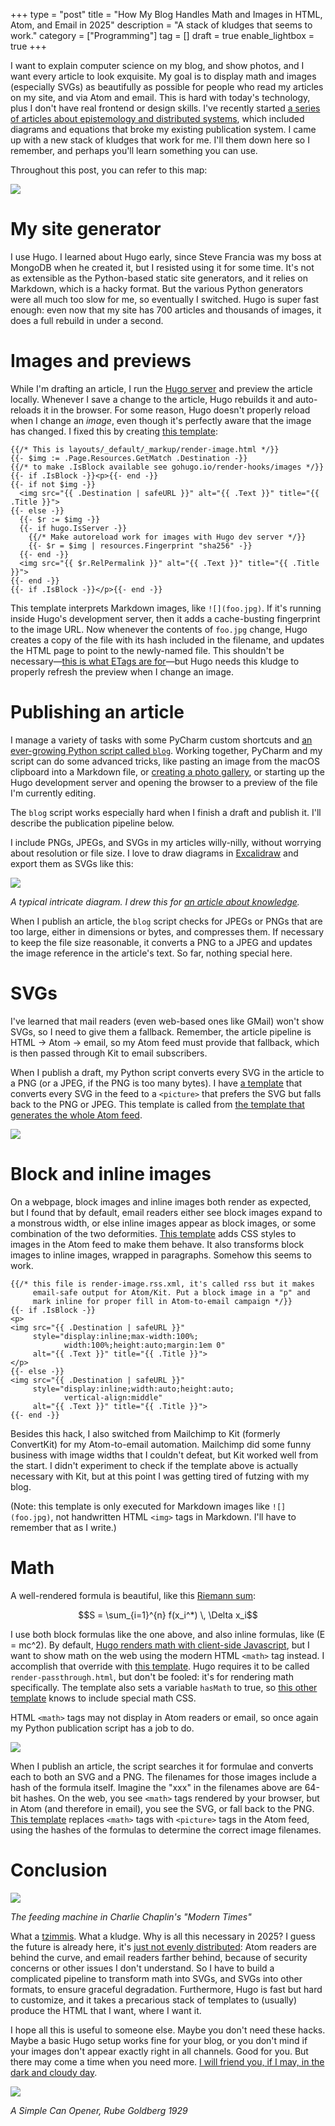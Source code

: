 +++
type = "post"
title = "How My Blog Handles Math and Images in HTML, Atom, and Email in 2025"
description = "A stack of kludges that seems to work."
category = ["Programming"]
tag = []
draft = true
enable_lightbox = true
+++

I want to explain computer science on my blog, and show photos, and I want every article to look exquisite. My goal is to display math and images (especially SVGs) as beautifully as possible for people who read my articles on my site, and via Atom and email. This is hard with today's technology, plus I don't have real frontend or design skills. I've recently started [a series of articles about epistemology and distributed systems](/series/knowledge), which included diagrams and equations that broke my existing publication system. I came up with a new stack of kludges that work for me. I'll them down here so I remember, and perhaps you'll learn something you can use.

Throughout this post, you can refer to this map:

![](blog-pipeline.svg)

# My site generator

I use Hugo. I learned about Hugo early, since Steve Francia was my boss at MongoDB when he created it, but I resisted using it for some time. It's not as extensible as the Python-based static site generators, and it relies on Markdown, which is a hacky format. But the various Python generators were all much too slow for me, so eventually I switched. Hugo is super fast enough: even now that my site has 700 articles and thousands of images, it does a full rebuild in under a second.

# Images and previews

While I'm drafting an article, I run the [Hugo server](https://gohugo.io/commands/hugo_server/) and preview the article locally. Whenever I save a change to the article, Hugo rebuilds it and auto-reloads it in the browser. For some reason, Hugo doesn't properly reload when I change an _image_, even though it's perfectly aware that the image has changed. I fixed this by creating [this template](https://github.com/ajdavis/emptysquare-hugo/blob/master/emptysquare/themes/hugo_theme_emptysquare/layouts/_default/_markup/render-image.html):

```go-html-template
{{/* This is layouts/_default/_markup/render-image.html */}}
{{- $img := .Page.Resources.GetMatch .Destination -}}
{{/* to make .IsBlock available see gohugo.io/render-hooks/images */}}
{{- if .IsBlock -}}<p>{{- end -}}
{{- if not $img -}}
  <img src="{{ .Destination | safeURL }}" alt="{{ .Text }}" title="{{ .Title }}">
{{- else -}}
  {{- $r := $img -}}
  {{- if hugo.IsServer -}}
    {{/* Make autoreload work for images with Hugo dev server */}}
    {{- $r = $img | resources.Fingerprint "sha256" -}}
  {{- end -}}
  <img src="{{ $r.RelPermalink }}" alt="{{ .Text }}" title="{{ .Title }}">
{{- end -}}
{{- if .IsBlock -}}</p>{{- end -}}
```

This template interprets Markdown images, like `![](foo.jpg)`. If it's running inside Hugo's development server, then it adds a cache-busting fingerprint to the image URL. Now whenever the contents of `foo.jpg` change, Hugo creates a copy of the file with its hash included in the filename, and updates the HTML page to point to the newly-named file. This shouldn't be necessary&mdash;[this is what ETags are for](https://developer.mozilla.org/en-US/docs/Web/HTTP/Reference/Headers/ETag)&mdash;but Hugo needs this kludge to properly refresh the preview when I change an image.

# Publishing an article

I manage a variety of tasks with some PyCharm custom shortcuts and [an ever-growing Python script called `blog`](https://github.com/ajdavis/emptysquare-hugo/blob/master/blog). Working together, PyCharm and my script can do some advanced tricks, like pasting an image from the macOS clipboard into a Markdown file, or [creating a photo gallery](https://emptysqua.re/blog/aerial-silks-millbrook/), or starting up the Hugo development server and opening the browser to a preview of the file I'm currently editing.

The `blog` script works especially hard when I finish a draft and publish it. I'll describe the publication pipeline below.

I include PNGs, JPEGs, and SVGs in my articles willy-nilly, without worrying about resolution or file size. I love to draw diagrams in [Excalidraw](https://excalidraw.com/) and export them as SVGs like this:

![](raft-states.svg)

_A typical intricate diagram. I drew this for [an article about knowledge](/review-common-knowledge-part-2/)._

When I publish an article, the `blog` script checks for JPEGs or PNGs that are too large, either in dimensions or bytes, and compresses them. If necessary to keep the file size reasonable, it converts a PNG to a JPEG and updates the image reference in the article's text. So far, nothing special here.

# SVGs

I've learned that mail readers (even web-based ones like GMail) won't show SVGs, so I need to give them a fallback. Remember, the article pipeline is HTML &rarr; Atom &rarr; email, so my Atom feed must provide that fallback, which is then passed through Kit to email subscribers.

When I publish a draft, my Python script converts every SVG in the article to a PNG (or a JPEG, if the PNG is too many bytes). I have [a template](https://github.com/ajdavis/emptysquare-hugo/blob/master/emptysquare/themes/hugo_theme_emptysquare/layouts/partials/svg_to_picture.html) that converts every SVG in the feed to a `<picture>` that prefers the SVG but falls back to the PNG or JPEG. This template is called from [the template that generates the whole Atom feed](https://github.com/ajdavis/emptysquare-hugo/blob/master/emptysquare/themes/hugo_theme_emptysquare/layouts/index.rss.xml).

![](svg-pipeline.svg)

# Block and inline images

On a webpage, block images and inline images both render as expected, but I found that by default, email readers either see block images expand to a monstrous width, or else inline images appear as block images, or some combination of the two deformities. [This template](https://github.com/ajdavis/emptysquare-hugo/blob/master/emptysquare/themes/hugo_theme_emptysquare/layouts/_default/_markup/render-image.rss.xml) adds CSS styles to images in the Atom feed to make them behave. It also transforms block images to inline images, wrapped in paragraphs. Somehow this seems to work. 

```go-html-template
{{/* this file is render-image.rss.xml, it's called rss but it makes
     email-safe output for Atom/Kit. Put a block image in a "p" and
     mark inline for proper fill in Atom-to-email campaign */}}
{{- if .IsBlock -}}
<p>
<img src="{{ .Destination | safeURL }}"
     style="display:inline;max-width:100%;
            width:100%;height:auto;margin:1em 0"
     alt="{{ .Text }}" title="{{ .Title }}">
</p>
{{- else -}}
<img src="{{ .Destination | safeURL }}"
     style="display:inline;width:auto;height:auto;
            vertical-align:middle"
     alt="{{ .Text }}" title="{{ .Title }}">
{{- end -}}
```

Besides this hack, I also switched from Mailchimp to Kit (formerly ConvertKit) for my Atom-to-email automation. Mailchimp did some funny business with image widths that I couldn't defeat, but Kit worked well from the start. I didn't experiment to check if the template above is actually necessary with Kit, but at this point I was getting tired of futzing with my blog.

(Note: this template is only executed for Markdown images like `![](foo.jpg)`, not handwritten HTML `<img>` tags in Markdown. I'll have to remember that as I write.)

# Math

A well-rendered formula is beautiful, like this [Riemann sum](https://en.wikipedia.org/wiki/Riemann_sum):

$$S = \sum_{i=1}^{n} f(x_i^*) \, \Delta x_i$$

I use both block formulas like the one above, and also inline formulas, like \(E = mc^2\). By default, [Hugo renders math with client-side Javascript](https://gohugo.io/content-management/mathematics/), but I want to show math on the web using the modern HTML `<math>` tag instead. I accomplish that override with [this template](https://github.com/ajdavis/emptysquare-hugo/blob/0b258f869e87163ea2f7c222f0cd8ad990764e39/emptysquare/themes/hugo_theme_emptysquare/layouts/_markup/render-passthrough.html). Hugo requires it to be called `render-passthrough.html`, but don't be fooled: it's for rendering math specifically. The template also sets a variable `hasMath` to true, so [this other template](https://github.com/ajdavis/emptysquare-hugo/blob/1a25e8c4e5c38cfc9d3e53718952bbecf3022ac5/emptysquare/themes/hugo_theme_emptysquare/layouts/_default/baseof.html#L32) knows to include special math CSS.  

HTML `<math>` tags may not display in Atom readers or email, so once again my Python publication script has a job to do.

![](math-pipeline.svg)

When I publish an article, the script searches it for formulae and converts each to both an SVG and a PNG. The filenames for those images include a hash of the formula itself. Imagine the "xxx" in the filenames above are 64-bit hashes. On the web, you see `<math>` tags rendered by your browser, but in Atom (and therefore in email), you see the SVG, or fall back to the PNG. [This template](https://github.com/ajdavis/emptysquare-hugo/blob/570dfd612b1ce56592f4bc3910c90e457e2e51bb/emptysquare/themes/hugo_theme_emptysquare/layouts/partials/math_to_picture.html) replaces `<math>` tags with `<picture>` tags in the Atom feed, using the hashes of the formulas to determine the correct image filenames.

# Conclusion

![](modern-times.png)

_The feeding machine in Charlie Chaplin's "Modern Times"_

What a [tzimmis](https://en.wikipedia.org/wiki/Tzimmes). What a kludge. Why is all this necessary in 2025? I guess the future is already here, it's [just not evenly distributed](https://www.goodreads.com/quotes/681-the-future-is-already-here-it-s-just-not-evenly): Atom readers are behind the curve, and email readers farther behind, because of security concerns or other issues I don't understand. So I have to build a complicated pipeline to transform math into SVGs, and SVGs into other formats, to ensure graceful degradation. Furthermore, Hugo is fast but hard to customize, and it takes a precarious stack of templates to (usually) produce the HTML that I want, where I want it.

I hope all this is useful to someone else. Maybe you don't need these hacks. Maybe a basic Hugo setup works fine for your blog, or you don't mind if your images don't appear exactly right in all channels. Good for you. But there may come a time when you need more. [I will friend you, if I may, in the dark and cloudy day](https://www.nku.edu/~longa/poems/housman9.html).

![](can-opener.png)

_A Simple Can Opener, Rube Goldberg 1929_
